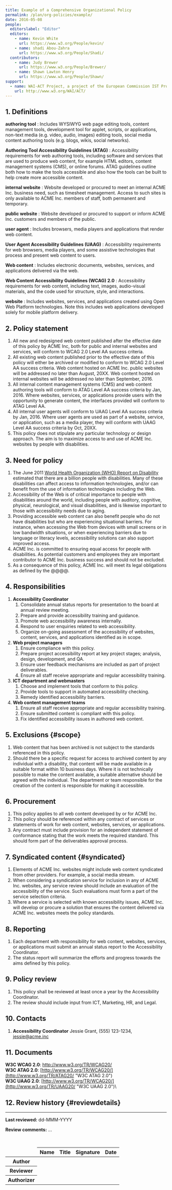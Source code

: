 ```yaml
---
title: Example of a Comprehensive Organizational Policy
permalink: /plan/org-policies/example/
date: 2016-05-08
people:
  editorslabel: "Editor"
  editors:
    - name: Kevin White
      url: https://www.w3.org/People/kevin/
    - name: shadi Abou-Zahra
      url: https://www.w3.org/People/Shadi/
  contributors:
    - name: Judy Brewer
      url: https://www.w3.org/People/Brewer/
    - name: Shawn Lawton Henry
      url: https://www.w3.org/People/Shawn/
support:
  - name: WAI-ACT Project, a project of the European Commission IST Programme
    url: http://www.w3.org/WAI/ACT/
---
```


## 1. Definitions

**authoring tool**
:   Includes WYSIWYG web page editing tools, content management tools,
    development tool for applet, scripts, or applications, non-text
    media (e.g. video, audio, images) editing tools, social media
    content authoring tools (e.g. blogs, wikis, social networks).

**Authoring Tool Accessibility Guidelines (ATAG)**
:   Accessibility requirements for web authoring tools, including
    software and services that are used to produce web content, for
    example HTML editors, content management systems (CMS), or online
    forums. ATAG guidelines outline both how to make the tools
    accessible and also how the tools can be built to help create more
    accessible content.

**internal website**
:   Website developed or procured to meet an internal ACME Inc. business
    need, such as timesheet management. Access to such sites is only
    available to ACME Inc. members of staff, both permanent and
    temporary.

**public website**
:   Website developed or procured to support or inform ACME Inc.
    customers and members of the public.

**user agent**
:   Includes browsers, media players and applications that render web
    content.

**User Agent Accessibility Guidelines (UAAG)**
:   Accessibility requirements for web browsers, media players, and some
    assistive technologies that process and present web content to
    users.

**Web content**
:   Includes electronic documents, websites, services, and applications
    delivered via the web.

**Web Content Accessibility Guidelines (WCAG) 2.0**
:   Accessibility requirements for web content, including text, images,
    audio-visual materials, and the code used for structure, style, and
    interactions.

**website**
:   Includes websites, services, and applications created using Open Web
    Platform technologies. Note this includes web applications developed
    solely for mobile platform delivery.

## 2. Policy statement

1.  All new and redesigned web content published after the effective
    date of this policy by ACME Inc, both for public and internal
    websites and services, will conform to WCAG 2.0 Level AA success
    criteria.
2.  All existing web content published prior to the effective date of
    this policy will either be archived or modified to conform to WCAG
    2.0 Level AA success criteria. Web content hosted on ACME Inc.
    public websites will be addressed no later than August, 20XX. Web
    content hosted on internal websites will be addressed no later than
    September, 2016.
3.  All internal content management systems (CMS) and web content
    authoring tools will conform to ATAG Level AA success criteria by
    Jan, 2016. Where websites, services, or applications provide users
    with the opportunity to generate content, the interfaces provided
    will conform to ATAG Level AA.
4.  All internal user agents will conform to UAAG Level AA success
    criteria by Jan, 2016. Where user agents are used as part of a
    website, service, or application, such as a media player, they will
    conform with UAAG Level AA success criteria by Oct, 20XX.
5.  This policy does not stipulate any particular technology or design
    approach. The aim is to maximize access to and use of ACME Inc.
    websites by people with disabilities.

## 3. Need for policy

1.  The June 2011 [World Health Organization (WHO) Report on
    Disability](http://www.who.int/disabilities/world_report/2011/en/index.html)
    estimated that there are a billion people with disabilities. Many of
    these disabilities can affect access to information technologies,
    and/or can benefit from the use of information technologies
    including the Web.
2.  Accessibility of the Web is of critical importance to people with
    disabilities around the world, including people with auditory,
    cognitive, physical, neurological, and visual disabilities, and is
    likewise important to those with accessibility needs due to aging.
3.  Providing accessible web content can also benefit people who do not
    have disabilities but who are experiencing situational barriers. For
    instance, when accessing the Web from devices with small screens or
    in low bandwidth situations, or when experiencing barriers due to
    language or literacy levels, accessibility solutions can also
    support improved access.
4.  ACME Inc. is committed to ensuring equal access for people with
    disabilities. As potential customers and employees they are
    important contributor to ACME Inc. business success and should not
    be excluded.
5.  As a consequence of this policy, ACME Inc. will meet its legal
    obligations as defined by the @@@@.

## 4. Responsibilities

1.  **Accessibility Coordinator**
    1.  Consolidate annual status reports for presentation to the board
        at annual review meeting.
    2.  Prepare and provide accessibility training and guidance.
    3.  Promote web accessibility awareness internally.
    4.  Respond to user enquiries related to web accessibility.
    5.  Organize on-going assessment of the accessibility of websites,
        content, services, and applications identified as in scope.
2.  **Web project managers**
    1.  Ensure compliance with this policy.
    2.  Prepare project accessibility report at key project stages;
        analysis, design, development, and QA.
    3.  Ensure user feedback mechanisms are included as part of project
        deliverables.
    4.  Ensure all staff receive appropriate and regular accessibility
        training.
3.  **ICT department and webmasters**
    1.  Choose and implement tools that conform to this policy.
    2.  Provide tools to support in automated accessibility checking.
    3.  Remedy identified accessibility barriers.
4.  **Web content management teams**
    1.  Ensure all staff receive appropriate and regular accessibility
        training.
    2.  Ensure submitted content is compliant with this policy.
    3.  Fix identified accessibility issues in authored web content.

## 5. Exclusions {#scope}

1.  Web content that has been archived is not subject to the standards
    referenced in this policy.
2.  Should there be a specific request for access to archived content by
    any individual with a disability, that content will be made
    available in a suitable format within 10 business days. Where it is
    not technically possible to make the content available, a suitable
    alternative should be agreed with the individual. The department or
    team responsible for the creation of the content is responsible for
    making it accessible.

## 6. Procurement

1.  This policy applies to all web content developed by or for ACME Inc.
2.  This policy should be referenced within any contract of services or
    statements of work for web content, websites, services, or
    applications.
3.  Any contract must include provision for an independent statement of
    conformance stating that the work meets the required standard. This
    should form part of the deliverables approval process.

## 7. Syndicated content {#syndicated}

1.  Elements of ACME Inc. websites might include web content syndicated
    from other providers. For example, a social media stream.
2.  When considering a syndication service for inclusion in any of ACME
    Inc. websites, any service review should include an evaluation of
    the accessibility of the service. Such evaluations must form a part
    of the service selection criteria.
3.  Where a service is selected with known accessibility issues, ACME
    Inc. will develop or procure a solution that ensures the content
    delivered via ACME Inc. websites meets the policy standards.

## 8. Reporting

1.  Each department with responsibility for web content, websites,
    services, or applications must submit an annual status report to the
    Accessibility Coordinator.
2.  The status report will summarize the efforts and progress towards
    the aims defined by this policy.

## 9. Policy review

1.  This policy shall be reviewed at least once a year by the
    Accessibility Coordinator.
2.  The review should include input from ICT, Marketing, HR, and Legal.

## 10. Contacts

1.  **Accessibility Coordinator** Jessie Grant, (555) 123-1234,
    <jessie@acme.inc>

## 11. Documents

**W3C WCAG 2.0**: <http://www.w3.org/TR/WCAG20/>\
**W3C ATAG 2.0**:
[http://www.w3.org/TR/WCAG20/](http://www.w3.org/TR/ATAG20/ "W3C ATAG 2.0")\
**W3C UAAG 2.0**:
[http://www.w3.org/TR/WCAG20/](http://www.w3.org/TR/UAAG20/ "W3C UAAG 2.0")\

## 12. Review history {#reviewdetails}
--------------

**Last reviewed:** dd-MMM-YYYY

**Review comments:** ...

 
<table>
  <thead>
    <tr>
      <td>&nbsp;</td>
      <th scope="col">Name</th>
      <th scope="col">Title</th>
      <th scope="col">Signature</th>
      <th scope="col">Date</th>
    </tr>
  </thead>
  <tbody>
    <tr>
      <th scope="row">Author</th>
      <td>&nbsp;</td>
      <td>&nbsp;</td>
      <td>&nbsp;</td>
      <td>&nbsp;</td>
    </tr>
    <tr>
      <th scope="row">Reviewer</th>
      <td>&nbsp;</td>
      <td>&nbsp;</td>
      <td>&nbsp;</td>
      <td>&nbsp;</td>
    </tr>
    <tr>
      <th scope="row">Authorizer</th>
      <td>&nbsp;</td>
      <td>&nbsp;</td>
      <td>&nbsp;</td>
      <td>&nbsp;</td>
    </tr>
  </tbody>
</table>